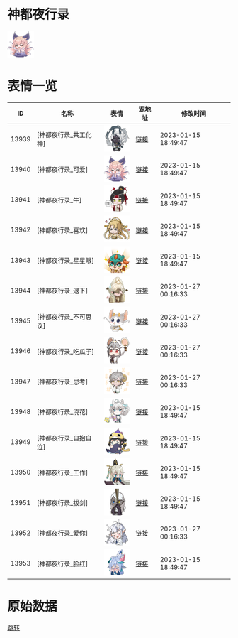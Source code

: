 # 神都夜行录

<img src="./cover.png" height="60" alt="cover" />

# 表情一览

|ID|名称|表情|源地址|修改时间|
|----|----|----|----|----|
|13939|[神都夜行录_共工化神]|<img src="./pic/013939_%5B神都夜行录_共工化神%5D.png" height="60" alt="共工化神"/>|[链接](https://i0.hdslb.com/bfs/garb/item/908ac010c84e0492e51a8908d136e2309c6afb95.png)|2023-01-15 18:49:47|
|13940|[神都夜行录_可爱]|<img src="./pic/013940_%5B神都夜行录_可爱%5D.png" height="60" alt="可爱"/>|[链接](https://i0.hdslb.com/bfs/garb/item/30120eb731720b739c49bc3b6064f50d8831a823.png)|2023-01-15 18:49:47|
|13941|[神都夜行录_牛]|<img src="./pic/013941_%5B神都夜行录_牛%5D.png" height="60" alt="牛"/>|[链接](https://i0.hdslb.com/bfs/garb/item/138025a068681f737dd559ebe7e3a27367aabc67.png)|2023-01-15 18:49:47|
|13942|[神都夜行录_喜欢]|<img src="./pic/013942_%5B神都夜行录_喜欢%5D.png" height="60" alt="喜欢"/>|[链接](https://i0.hdslb.com/bfs/garb/item/5b5be4cf28d95ca541807a4ecd9dd7c66810a3fa.png)|2023-01-15 18:49:47|
|13943|[神都夜行录_星星眼]|<img src="./pic/013943_%5B神都夜行录_星星眼%5D.png" height="60" alt="星星眼"/>|[链接](https://i0.hdslb.com/bfs/garb/item/57753243477d162e9f0931fa5016180a74ad9b81.png)|2023-01-15 18:49:47|
|13944|[神都夜行录_退下]|<img src="./pic/013944_%5B神都夜行录_退下%5D.png" height="60" alt="退下"/>|[链接](https://i0.hdslb.com/bfs/garb/item/9581713168785142fd1fda65f44b31923dfac020.png)|2023-01-27 00:16:33|
|13945|[神都夜行录_不可思议]|<img src="./pic/013945_%5B神都夜行录_不可思议%5D.png" height="60" alt="不可思议"/>|[链接](https://i0.hdslb.com/bfs/garb/item/d1faad2db5084ec221f0a4356200085cf4a98d42.png)|2023-01-27 00:16:33|
|13946|[神都夜行录_吃瓜子]|<img src="./pic/013946_%5B神都夜行录_吃瓜子%5D.png" height="60" alt="吃瓜子"/>|[链接](https://i0.hdslb.com/bfs/garb/item/76f792bf778062c72dbb666fce009a6c7874a6a7.png)|2023-01-27 00:16:33|
|13947|[神都夜行录_思考]|<img src="./pic/013947_%5B神都夜行录_思考%5D.png" height="60" alt="思考"/>|[链接](https://i0.hdslb.com/bfs/garb/item/db7bb2c8964f13d59ee1f67b0c0cadb275d634f3.png)|2023-01-27 00:16:33|
|13948|[神都夜行录_浇花]|<img src="./pic/013948_%5B神都夜行录_浇花%5D.png" height="60" alt="浇花"/>|[链接](https://i0.hdslb.com/bfs/garb/item/4e34a6d5c7c0af9bdaabf2960ffc5356900f515c.png)|2023-01-15 18:49:47|
|13949|[神都夜行录_自抱自泣]|<img src="./pic/013949_%5B神都夜行录_自抱自泣%5D.png" height="60" alt="自抱自泣"/>|[链接](https://i0.hdslb.com/bfs/garb/item/2ce61596ef95c1010f2cb4bb4f5a026e31e5aa71.png)|2023-01-15 18:49:47|
|13950|[神都夜行录_工作]|<img src="./pic/013950_%5B神都夜行录_工作%5D.png" height="60" alt="工作"/>|[链接](https://i0.hdslb.com/bfs/garb/item/7354170f2d40e352ea8ac09269dda1e81ca6d78e.png)|2023-01-15 18:49:47|
|13951|[神都夜行录_拔剑]|<img src="./pic/013951_%5B神都夜行录_拔剑%5D.png" height="60" alt="拔剑"/>|[链接](https://i0.hdslb.com/bfs/garb/item/d504483bb6e4773ecf517ca77f6b9f14d1ed7dc9.png)|2023-01-15 18:49:47|
|13952|[神都夜行录_爱你]|<img src="./pic/013952_%5B神都夜行录_爱你%5D.png" height="60" alt="爱你"/>|[链接](https://i0.hdslb.com/bfs/garb/item/e5465c7cbdf75cab5961c1b7100095e36133af7f.png)|2023-01-27 00:16:33|
|13953|[神都夜行录_脸红]|<img src="./pic/013953_%5B神都夜行录_脸红%5D.png" height="60" alt="脸红"/>|[链接](https://i0.hdslb.com/bfs/garb/item/7b54c8d9d51f2ced6c97603fb3db90d6a8ae76c3.png)|2023-01-15 18:49:47|

# 原始数据

[跳转](./raw.json)

